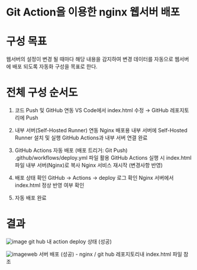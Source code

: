 # Git Action을 이용한 nginx 웹서버 배포

# 구성 목표 

웹서버의 설정이 변경 될 때마다 해당 내용을 감지하여 변경 데이터를 자동으로 웹서버에 배포 되도록 자동화 구성을 목표로 한다.

# 전체 구성 순서도

1. 코드 Push 및 GitHub 연동
VS Code에서 index.html 수정 → GitHub 레포지토리에 Push

2. 내부 서버(Self-Hosted Runner) 연동
Nginx 배포용 내부 서버에 Self-Hosted Runner 설치 및 실행
GitHub Actions과 내부 서버 연결 완료

3. GitHub Actions 자동 배포 (배포 트리거: Git Push)
.github/workflows/deploy.yml 파일 활용
GitHub Actions 실행 시
index.html 파일 내부 서버(Nginx)로 복사
Nginx 서비스 재시작 (변경사항 반영)

4. 배포 상태 확인
GitHub → Actions → deploy 로그 확인
Nginx 서버에서 index.html 정상 반영 여부 확인

5. 자동 배포 완료

# 결과

![image](https://github.com/user-attachments/assets/0d958694-5a10-4711-a66c-8d7216b3550d)
git hub 내 action deploy 상태 (성공)


![image](https://github.com/user-attachments/assets/ef685165-e2ea-4dd8-83e4-eabba9deae90)web 서버 배포 (성공) - nginx / git hub 레포지토리내 index.html 파일 참조
